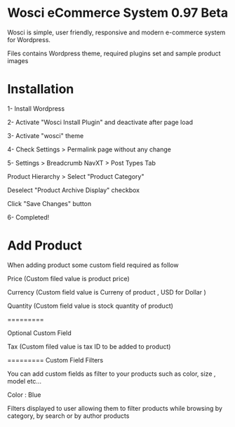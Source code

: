 Wosci eCommerce System 0.97 Beta
=====
Wosci is simple, user friendly, responsive and modern e-commerce system for Wordpress.

Files contains Wordpress theme, required plugins set and sample product images


Installation
=====
1- Install Wordpress

2- Activate "Wosci Install Plugin" and deactivate after page load

3- Activate "wosci" theme

4- Check Settings > Permalink page without any change

5- Settings > Breadcrumb NavXT > Post Types Tab

  Product Hierarchy > Select "Product Category"	

  Deselect "Product Archive Display" checkbox 

  Click "Save Changes" button

6- Completed!


Add Product
=====
When adding product some custom field required as follow

Price  (Custom filed value is product price)

Currency  (Custom field value is Curreny of product , USD  for Dollar )

Quantity  (Custom field value is stock quantity of product)


=========

Optional Custom Field


Tax (Custom filed value is tax ID to be added to product)

=========
Custom Field Filters

You can add custom fields as filter to your products such as color, size , model etc...

Color : Blue


Filters displayed to user allowing them to filter products while browsing by category, by search or by author products


